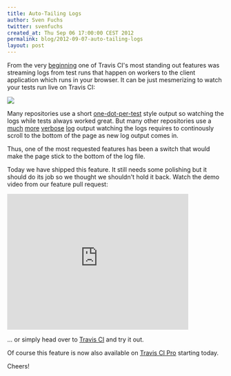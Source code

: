 ```yaml
---
title: Auto-Tailing Logs
author: Sven Fuchs
twitter: svenfuchs
created_at: Thu Sep 06 17:00:00 CEST 2012
permalink: blog/2012-09-07-auto-tailing-logs
layout: post
---
```

From the very [beginning](http://svenfuchs.com/2011/2/5/travis-a-distributed-build-server-tool-for-the-ruby-community)
one of Travis CI's most standing out features was streaming logs from test runs
that happen on workers to the client application which runs in your browser.
It can be just mesmerizing to watch your tests run live on Travis CI:

![](https://img.skitch.com/20120907-n7fwf2whiint48udh7fts8nx1r.jpg)

Many repositories use a short [one-dot-per-test](http://travis-ci.org/#!/thoughtbot/paperclip/jobs/2369636)
style output so watching the logs while tests always worked great.  But many
other repositories use a
[much](http://travis-ci.org/#!/carlhuda/bundler/jobs/2369557)
[more](http://travis-ci.org/#!/php/php-src/builds/2360140)
[verbose](http://travis-ci.org/#!/rubygems/rubygems.org/jobs/2363074)
[log](http://travis-ci.org/#!/redis/redis-rb/jobs/2243620)
output watching the logs requires to continously scroll to the bottom of the
page as new log output comes in.

Thus, one of the most requested features has been a switch that would make the
page stick to the bottom of the log file.

Today we have shipped this feature. It still needs some polishing but it should
do its job so we thought we shouldn't hold it back. Watch the demo video
from our feature pull request:

<iframe width="420" height="315" src="http://www.youtube.com/embed/E2Xovffsfvo" frameborder="0" allowfullscreen></iframe>

... or simply head over to [Travis CI](http://travis-ci.org) and try it out.

Of course this feature is now also available on [Travis CI Pro](http://travis-ci.com) starting today.

Cheers!
